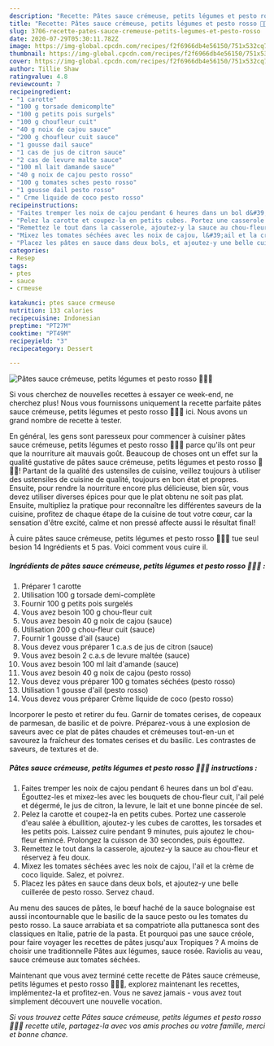 ```yaml
---
description: "Recette: Pâtes sauce crémeuse, petits légumes et pesto rosso 🍅🥣🌱"
title: "Recette: Pâtes sauce crémeuse, petits légumes et pesto rosso 🍅🥣🌱"
slug: 3706-recette-pates-sauce-cremeuse-petits-legumes-et-pesto-rosso
date: 2020-07-29T05:30:11.782Z
image: https://img-global.cpcdn.com/recipes/f2f6966db4e56150/751x532cq70/pates-sauce-cremeuse-petits-legumes-et-pesto-rosso-🍅🥣🌱-photo-principale-de-la-recette.jpg
thumbnail: https://img-global.cpcdn.com/recipes/f2f6966db4e56150/751x532cq70/pates-sauce-cremeuse-petits-legumes-et-pesto-rosso-🍅🥣🌱-photo-principale-de-la-recette.jpg
cover: https://img-global.cpcdn.com/recipes/f2f6966db4e56150/751x532cq70/pates-sauce-cremeuse-petits-legumes-et-pesto-rosso-🍅🥣🌱-photo-principale-de-la-recette.jpg
author: Tillie Shaw
ratingvalue: 4.8
reviewcount: 7
recipeingredient:
- "1 carotte"
- "100 g torsade demicomplte"
- "100 g petits pois surgels"
- "100 g choufleur cuit"
- "40 g noix de cajou sauce"
- "200 g choufleur cuit sauce"
- "1 gousse dail sauce"
- "1 cas de jus de citron sauce"
- "2 cas de levure malte sauce"
- "100 ml lait damande sauce"
- "40 g noix de cajou pesto rosso"
- "100 g tomates sches pesto rosso"
- "1 gousse dail pesto rosso"
- " Crme liquide de coco pesto rosso"
recipeinstructions:
- "Faites tremper les noix de cajou pendant 6 heures dans un bol d&#39;eau. Égouttez-les et mixez-les avec les bouquets de chou-fleur cuit, l&#39;ail pelé et dégermé, le jus de citron, la levure, le lait et une bonne pincée de sel."
- "Pelez la carotte et coupez-la en petits cubes. Portez une casserole d&#39;eau salée à ébullition, ajoutez-y les cubes de carottes, les torsades et les petits pois. Laissez cuire pendant 9 minutes, puis ajoutez le chou-fleur émincé. Prolongez la cuisson de 30 secondes, puis égouttez."
- "Remettez le tout dans la casserole, ajoutez-y la sauce au chou-fleur et réservez à feu doux."
- "Mixez les tomates séchées avec les noix de cajou, l&#39;ail et la crème de coco liquide. Salez, et poivrez."
- "Placez les pâtes en sauce dans deux bols, et ajoutez-y une belle cuillerée de pesto rosso. Servez chaud."
categories:
- Resep
tags:
- ptes
- sauce
- crmeuse

katakunci: ptes sauce crmeuse 
nutrition: 133 calories
recipecuisine: Indonesian
preptime: "PT27M"
cooktime: "PT49M"
recipeyield: "3"
recipecategory: Dessert

---
```



![Pâtes sauce crémeuse, petits légumes et pesto rosso 🍅🥣🌱](https://img-global.cpcdn.com/recipes/f2f6966db4e56150/751x532cq70/pates-sauce-cremeuse-petits-legumes-et-pesto-rosso-🍅🥣🌱-photo-principale-de-la-recette.jpg)

Si vous cherchez de nouvelles recettes à essayer ce week-end, ne cherchez plus! Nous vous fournissons uniquement la recette parfaite pâtes sauce crémeuse, petits légumes et pesto rosso 🍅🥣🌱 ici. Nous avons un grand nombre de recette à tester.

En général, les gens sont paresseux pour commencer à cuisiner pâtes sauce crémeuse, petits légumes et pesto rosso 🍅🥣🌱 parce qu'ils ont peur que la nourriture ait mauvais goût. Beaucoup de choses ont un effet sur la qualité gustative de pâtes sauce crémeuse, petits légumes et pesto rosso 🍅🥣🌱! Partant de la qualité des ustensiles de cuisine, veillez toujours à utiliser des ustensiles de cuisine de qualité, toujours en bon état et propres. Ensuite, pour rendre la nourriture encore plus délicieuse, bien sûr, vous devez utiliser diverses épices pour que le plat obtenu ne soit pas plat. Ensuite, multipliez la pratique pour reconnaître les différentes saveurs de la cuisine, profitez de chaque étape de la cuisine de tout votre cœur, car la sensation d'être excité, calme et non pressé affecte aussi le résultat final!

<!--inarticleads1-->

À cuire pâtes sauce crémeuse, petits légumes et pesto rosso 🍅🥣🌱 tue seul besion 14 Ingrédients et 5 pas. Voici comment vous cuire il.

##### Ingrédients de pâtes sauce crémeuse, petits légumes et pesto rosso 🍅🥣🌱 :

1. Préparer 1 carotte
1. Utilisation 100 g torsade demi-complète
1. Fournir 100 g petits pois surgelés
1. Vous avez besoin 100 g chou-fleur cuit
1. Vous avez besoin 40 g noix de cajou (sauce)
1. Utilisation 200 g chou-fleur cuit (sauce)
1. Fournir 1 gousse d&#39;ail (sauce)
1. Vous devez vous préparer 1 c.a.s de jus de citron (sauce)
1. Vous avez besoin 2 c.a.s de levure maltée (sauce)
1. Vous avez besoin 100 ml lait d&#39;amande (sauce)
1. Vous avez besoin 40 g noix de cajou (pesto rosso)
1. Vous devez vous préparer 100 g tomates séchées (pesto rosso)
1. Utilisation 1 gousse d&#39;ail (pesto rosso)
1. Vous devez vous préparer  Crème liquide de coco (pesto rosso)


Incorporer le pesto et retirer du feu. Garnir de tomates cerises, de copeaux de parmesan, de basilic et de poivre. Préparez-vous à une explosion de saveurs avec ce plat de pâtes chaudes et crémeuses tout-en-un et savourez la fraîcheur des tomates cerises et du basilic. Les contrastes de saveurs, de textures et de. 

<!--inarticleads2-->

##### Pâtes sauce crémeuse, petits légumes et pesto rosso 🍅🥣🌱 instructions :

1. Faites tremper les noix de cajou pendant 6 heures dans un bol d&#39;eau. Égouttez-les et mixez-les avec les bouquets de chou-fleur cuit, l&#39;ail pelé et dégermé, le jus de citron, la levure, le lait et une bonne pincée de sel.
1. Pelez la carotte et coupez-la en petits cubes. Portez une casserole d&#39;eau salée à ébullition, ajoutez-y les cubes de carottes, les torsades et les petits pois. Laissez cuire pendant 9 minutes, puis ajoutez le chou-fleur émincé. Prolongez la cuisson de 30 secondes, puis égouttez.
1. Remettez le tout dans la casserole, ajoutez-y la sauce au chou-fleur et réservez à feu doux.
1. Mixez les tomates séchées avec les noix de cajou, l&#39;ail et la crème de coco liquide. Salez, et poivrez.
1. Placez les pâtes en sauce dans deux bols, et ajoutez-y une belle cuillerée de pesto rosso. Servez chaud.


Au menu des sauces de pâtes, le bœuf haché de la sauce bolognaise est aussi incontournable que le basilic de la sauce pesto ou les tomates du pesto rosso. La sauce arrabiata et sa compatriote alla puttanesca sont des classiques en Italie, patrie de la pasta. Et pourquoi pas une sauce créole, pour faire voyager les recettes de pâtes jusqu&#39;aux Tropiques ? A moins de choisir une traditionnelle Pâtes aux légumes, sauce rosée. Raviolis au veau, sauce crémeuse aux tomates séchées. 

<!--inarticleads1-->

<p>
Maintenant que vous avez terminé cette recette de Pâtes sauce crémeuse, petits légumes et pesto rosso 🍅🥣🌱, explorez maintenant les recettes, implémentez-la et profitez-en. Vous ne savez jamais - vous avez tout simplement découvert une nouvelle vocation.
</p>

<p>
<i>Si vous trouvez cette Pâtes sauce crémeuse, petits légumes et pesto rosso 🍅🥣🌱 recette utile, partagez-la avec vos amis proches ou votre famille, merci et bonne chance.</i>
</p>
